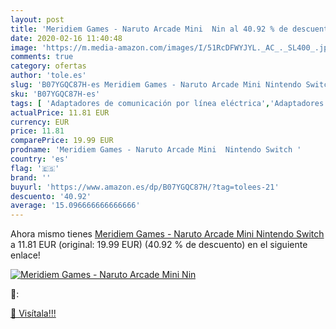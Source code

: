 ```yaml
---
layout: post
title: 'Meridiem Games - Naruto Arcade Mini  Nin al 40.92 % de descuento'
date: 2020-02-16 11:40:48
image: 'https://m.media-amazon.com/images/I/51RcDFWYJYL._AC_._SL400_.jpg'
comments: true
category: ofertas
author: 'tole.es'
slug: 'B07YGQC87H-es Meridiem Games - Naruto Arcade Mini Nintendo Switch'
sku: 'B07YGQC87H-es'
tags: [ 'Adaptadores de comunicación por línea eléctrica','Adaptadores de red','Dispositivos de red','Informática','nintendo', ]
actualPrice: 11.81 EUR
currency: EUR
price: 11.81
comparePrice: 19.99 EUR
prodname: 'Meridiem Games - Naruto Arcade Mini  Nintendo Switch '
country: 'es'
flag: '🇪🇸'
brand: ''
buyurl: 'https://www.amazon.es/dp/B07YGQC87H/?tag=tolees-21'
descuento: '40.92'
average: '15.096666666666666'
---
```


Ahora mismo tienes [Meridiem Games - Naruto Arcade Mini  Nintendo Switch ](https://www.amazon.es/dp/B07YGQC87H/?tag=tolees-21) a 11.81 EUR (original: 19.99 EUR) (40.92 %  de descuento) en el siguiente enlace!

[![Meridiem Games - Naruto Arcade Mini  Nin](https://m.media-amazon.com/images/I/51RcDFWYJYL._AC_._SL400_.jpg)](https://www.amazon.es/dp/B07YGQC87H/?tag=tolees-21)

🔎:


[🛒 Visítala!!!](https://www.amazon.es/dp/B07YGQC87H/?tag=tolees-21)
